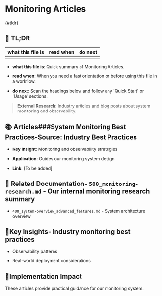<!-- CONTEXT_REFERENCE: 400_context-priority-guide.md -->
<!-- MODULE_REFERENCE: 400_deployment-environment-guide.md -->
<!-- MODULE_REFERENCE: 400_system-overview.md -->

# Monitoring Articles

{#tldr}

## 🔎 TL;DR

| what this file is | read when | do next |
|---|---|---|
|  |  |  |

- **what this file is**: Quick summary of Monitoring Articles.

- **read when**: When you need a fast orientation or before using this file in a workflow.

- **do next**: Scan the headings below and follow any 'Quick Start' or 'Usage' sections.

> **External Research**: Industry articles and blog posts about system monitoring and observability.

## 📚 **Articles**###**System Monitoring Best Practices**-**Source**: Industry Best Practices

- **Key Insight**: Monitoring and observability strategies

- **Application**: Guides our monitoring system design

- **Link**: [To be added]

## 🔗 **Related Documentation**- `500_monitoring-research.md` - Our internal monitoring research summary

- `400_system-overview_advanced_features.md` - System architecture overview

## 📖**Key Insights**- Industry monitoring best practices

- Observability patterns

- Real-world deployment considerations

## 🎯**Implementation Impact**

These articles provide practical guidance for our monitoring system.
